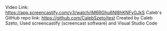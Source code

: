Video Link: https://app.screencastify.com/v3/watch/jM6RGhu6Nl8hKNFyGJkS 
Caleb's GitHub repo link: https://github.com/CalebSzeto/test
Created by Caleb Szeto, Used screencastify (screencast software) and Visual Studio Code 
